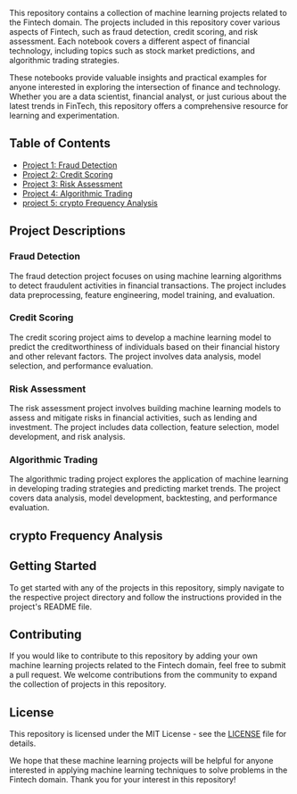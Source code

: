 

<p>This repository contains a collection of machine learning projects related to the Fintech domain. The projects included in this repository cover various aspects of Fintech, such as fraud detection, credit scoring, and risk assessment. Each notebook covers a different aspect of financial technology, including topics such as stock market predictions, and algorithmic trading strategies.</p>

<p>These notebooks provide valuable insights and practical examples for anyone interested in exploring the intersection of finance and technology. Whether you are a data scientist, financial analyst, or just curious about the latest trends in FinTech, this repository offers a comprehensive resource for learning and experimentation.</p>

## Table of Contents

- [Project 1: Fraud Detection](./fraud_detection)
- [Project 2: Credit Scoring](./credit_scoring)
- [Project 3: Risk Assessment](./risk_assessment)
- [Project 4: Algorithmic Trading](./algorithmic_trading)
- [project 5: crypto Frequency Analysis]()

## Project Descriptions

### Fraud Detection

The fraud detection project focuses on using machine learning algorithms to detect fraudulent activities in financial transactions. The project includes data preprocessing, feature engineering, model training, and evaluation.

### Credit Scoring

The credit scoring project aims to develop a machine learning model to predict the creditworthiness of individuals based on their financial history and other relevant factors. The project involves data analysis, model selection, and performance evaluation.

### Risk Assessment

The risk assessment project involves building machine learning models to assess and mitigate risks in financial activities, such as lending and investment. The project includes data collection, feature selection, model development, and risk analysis.

### Algorithmic Trading

The algorithmic trading project explores the application of machine learning in developing trading strategies and predicting market trends. The project covers data analysis, model development, backtesting, and performance evaluation.

## crypto Frequency Analysis

## Getting Started

To get started with any of the projects in this repository, simply navigate to the respective project directory and follow the instructions provided in the project's README file.


## Contributing

If you would like to contribute to this repository by adding your own machine learning projects related to the Fintech domain, feel free to submit a pull request. We welcome contributions from the community to expand the collection of projects in this repository.

## License

This repository is licensed under the MIT License - see the [LICENSE](./LICENSE) file for details.

We hope that these machine learning projects will be helpful for anyone interested in applying machine learning techniques to solve problems in the Fintech domain. Thank you for your interest in this repository!
